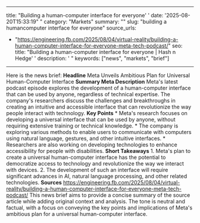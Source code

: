 ﻿---

title: "Building a human-computer interface for everyone''
date: '2025-08-20T15:33:19""
category: "Markets"
summary: ""
slug: "building a humancomputer interface for everyone"
source_urls:
  - "https://engineering.fb.com/2025/08/04/virtual-reality/building-a-human-computer-interface-for-everyone-meta-tech-podcast/"
seo:
  title: "Building a human-computer interface for everyone | Hash n Hedge''
  description: '"
  keywords: ["news", "markets", "brief"]

---
Here is the news brief:  **Headline** Meta Unveils Ambitious Plan for Universal Human-Computer Interface  **Summary Meta Description** Meta's latest podcast episode explores the development of a human-computer interface that can be used by anyone, regardless of technical expertise. The company's researchers discuss the challenges and breakthroughs in creating an intuitive and accessible interface that can revolutionize the way people interact with technology.  **Key Points**  * Meta's research focuses on developing a universal interface that can be used by anyone, without requiring extensive training or technical knowledge. * The company is exploring various methods to enable users to communicate with computers using natural language, gestures, and other intuitive interfaces. * Researchers are also working on developing technologies to enhance accessibility for people with disabilities.  **Short Takeaways**  1. Meta's plan to create a universal human-computer interface has the potential to democratize access to technology and revolutionize the way we interact with devices. 2. The development of such an interface will require significant advances in AI, natural language processing, and other related technologies.  **Sources** https://engineering.fb.com/2025/08/04/virtual-reality/building-a-human-computer-interface-for-everyone-meta-tech-podcast/  This news brief aims to provide a concise summary of the source article while adding original context and analysis. The tone is neutral and factual, with a focus on conveying the key points and implications of Meta's ambitious plan for a universal human-computer interface. 

